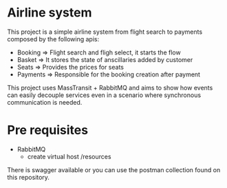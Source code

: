 # Airline system

This project is a simple airline system from flight search to payments composed by the following apis:

- Booking => Flight search and fligh select, it starts the flow
- Basket => It stores the state of anscillaries added by customer
- Seats => Provides the prices for seats
- Payments => Responsible for the booking creation after payment

This project uses MassTransit + RabbitMQ and aims to show how events can easily decouple services even in a scenario where synchronous communication is needed.

# Pre requisites

- RabbitMQ
    - create virtual host /resources

There is swagger available or you can use the postman collection found on this repository.